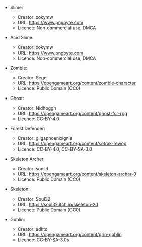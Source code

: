 
- Slime:
  - Creator: xokymw
  - URL: https://www.pngbyte.com
  - Licence: Non-commercial use, DMCA

- Acid Slime:  
  - Creator: xokymw
  - URL: https://www.pngbyte.com
  - Licence: Non-commercial use, DMCA

- Zombie: 
  - Creator: Segel
  - URL: https://opengameart.org/content/zombie-character
  - Licence: Public Domain (CC0)

- Ghost:
  - Creator: Nidhoggn
  - URL: https://opengameart.org/content/ghost-for-rpg
  - Licence: CC-BY-4.0

- Forest Defender:
  - Creator: gilgaphoenixignis
  - URL: https://opengameart.org/content/sotrak-rewop
  - Licence: CC-BY-4.0, CC-BY-SA-3.0

- Skeleton Archer:
  - Creator: sonild
  - URL: https://opengameart.org/content/skeleton-archer-0
  - Licence: Public Domain (CC0)

- Skeleton:
  - Creator: Soul32
  - URL: https://soul32.itch.io/skeleton-2d
  - Licence: Public Domain (CC0)

- Goblin:
  - Creator: adkto
  - URL: https://opengameart.org/content/grin-goblin
  - Licence: CC-BY-SA-3.0s